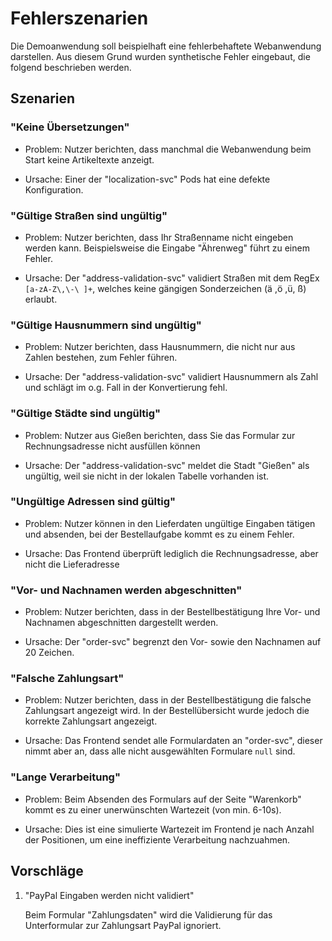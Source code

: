# Fehlerszenarien

Die Demoanwendung soll beispielhaft eine fehlerbehaftete Webanwendung darstellen. Aus diesem Grund wurden synthetische Fehler eingebaut, die folgend beschrieben werden.

## Szenarien

### "Keine Übersetzungen"

- Problem: Nutzer berichten, dass manchmal die Webanwendung beim Start keine Artikeltexte anzeigt.

- Ursache: Einer der "localization-svc" Pods hat eine defekte Konfiguration.

### "Gültige Straßen sind ungültig"

- Problem: Nutzer berichten, dass Ihr Straßenname nicht eingeben werden kann. Beispielsweise die Eingabe "Ährenweg" führt zu einem Fehler.

- Ursache: Der "address-validation-svc" validiert Straßen mit dem RegEx `[a-zA-Z\,\-\ ]+`, welches keine gängigen Sonderzeichen (ä ,ö ,ü, ß) erlaubt.

### "Gültige Hausnummern sind ungültig"

- Problem: Nutzer berichten, dass Hausnummern, die nicht nur aus Zahlen bestehen, zum Fehler führen.

- Ursache: Der "address-validation-svc" validiert Hausnummern als Zahl und schlägt im o.g. Fall in der Konvertierung fehl.

### "Gültige Städte sind ungültig"

- Problem: Nutzer aus Gießen berichten, dass Sie das Formular zur Rechnungsadresse nicht ausfüllen können

- Ursache: Der "address-validation-svc" meldet die Stadt "Gießen" als ungültig, weil sie nicht in der lokalen Tabelle vorhanden ist.

### "Ungültige Adressen sind gültig"

- Problem: Nutzer können in den Lieferdaten ungültige Eingaben tätigen und absenden, bei der Bestellaufgabe kommt es zu einem Fehler.

- Ursache: Das Frontend überprüft lediglich die Rechnungsadresse, aber nicht die Lieferadresse

### "Vor- und Nachnamen werden abgeschnitten"

- Problem: Nutzer berichten, dass in der Bestellbestätigung Ihre Vor- und Nachnamen abgeschnitten dargestellt werden.

- Ursache: Der "order-svc" begrenzt den Vor- sowie den Nachnamen auf 20 Zeichen.

### "Falsche Zahlungsart"

- Problem: Nutzer berichten, dass in der Bestellbestätigung die falsche Zahlungsart angezeigt wird. In der Bestellübersicht wurde jedoch die korrekte Zahlungsart angezeigt.

- Ursache: Das Frontend sendet alle Formulardaten an "order-svc", dieser nimmt aber an, dass alle nicht ausgewählten Formulare `null` sind.

### "Lange Verarbeitung"

- Problem: Beim Absenden des Formulars auf der Seite "Warenkorb" kommt es zu einer unerwünschten Wartezeit (von min. 6-10s).

- Ursache: Dies ist eine simulierte Wartezeit im Frontend je nach Anzahl der Positionen, um eine ineffiziente Verarbeitung nachzuahmen.


## Vorschläge

1. "PayPal Eingaben werden nicht validiert"

    Beim Formular "Zahlungsdaten" wird die Validierung für das Unterformular zur Zahlungsart PayPal ignoriert.